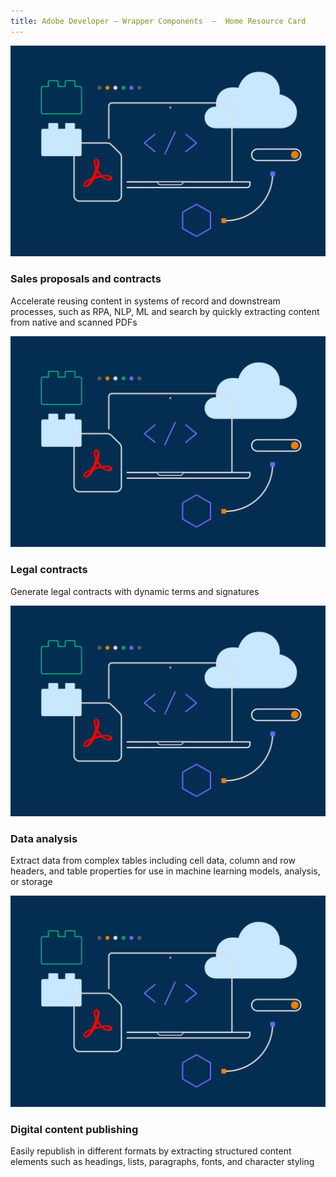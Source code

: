```yaml
---
title: Adobe Developer — Wrapper Components  —  Home Resource Card
---
```



<ResourceCard slots="link, image, heading, text" width="25%" theme='light' />

[](use-cases)

![](../images/F_Illu_DevEcoDC_discovery_banner_756x500_2x.png)

### Sales proposals and contracts

Accelerate reusing content in systems of record and downstream processes, such as RPA, NLP, ML and search by quickly extracting content from native and scanned PDFs


<ResourceCard slots="link, image, heading, text" width="25%" theme='light' />

[](/use-cases/agreements-and-contracts/legal-contracts/)

![](../images/F_Illu_DevEcoDC_discovery_banner_756x500_2x.png)

### Legal contracts

Generate legal contracts with dynamic terms and signatures





<ResourceCard slots="link, image, heading, text" width="25%" theme='light' />

[](/use-cases/content-and-data-extraction/data-analysis/)

![](../images/F_Illu_DevEcoDC_discovery_banner_756x500_2x.png)

### Data analysis

Extract data from complex tables including cell data, column and row headers, and table properties for use in machine learning models, analysis, or storage




<ResourceCard slots="link, image, heading, text" width="25%" theme='light' />

[](/use-cases/content-publishing/)

![](../images/F_Illu_DevEcoDC_discovery_banner_756x500_2x.png)

### Digital content publishing

Easily republish in different formats by extracting structured content elements such as headings, lists, paragraphs, fonts, and character styling